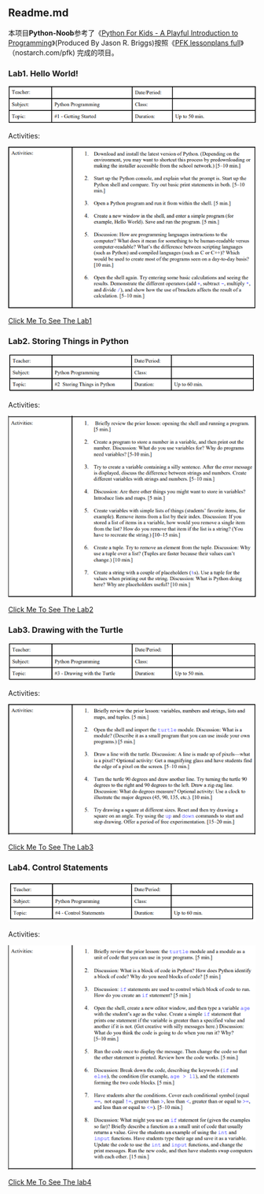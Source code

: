 ## Readme.md

本项目**Python-Noob**参考了《<u>Python For Kids - A Playful Introduction to Programming</u>》(Produced By Jason R. Briggs)按照《<u>PFK lessonplans full</u>》（nostarch.com/pfk) 完成的项目。

### Lab1. Hello World!

![](lab1-aiming.png)

Activities:

![](lab1-act.png)

[Click Me To See The Lab1](http://hqsmartbot.com:10081/WuPeixi/Python-Noob/src/master/lab1/)



### Lab2. Storing Things in Python

![](lab2-aiming.png)

Activities:

![](lab2-act.png)

[Click Me To See The Lab2](http://hqsmartbot.com:10081/WuPeixi/Python-Noob/src/master/lab2)



### Lab3. Drawing with the Turtle

![](lab3-aiming.png)

Activities:

![](lab3-act.png)

[Click Me To See The Lab3](http://hqsmartbot.com:10081/WuPeixi/Python-Noob/src/master/lab3)



### Lab4. Control Statements

![](lab4-aiming.png)

Activities:

![](lab4-act.png)

[Click Me To See The lab4](http://hqsmartbot.com:10081/WuPeixi/Python-Noob/src/master/lab4)
